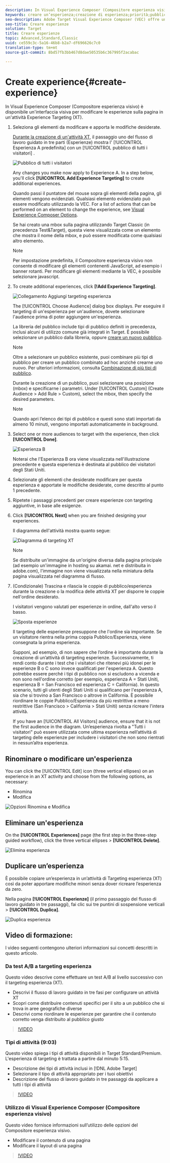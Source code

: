 ```yaml
---
description: In Visual Experience Composer (Compositore esperienza visivo) è disponibile un'interfaccia visiva per modificare le esperienze sulla pagina in un'attività Experience Targeting (XT).
keywords: creare un’esperienza;creazione di esperienza;priorità;pubblico;esperienza;compositore esperienza visivo
seo-description: Adobe Target Visual Experience Composer (VEC) offre un'interfaccia visiva per modificare le esperienze sulla pagina in un'attività di Targeting delle esperienze (XT).
seo-title: Creare esperienze
solution: Target
title: Creare esperienze
topic: Advanced,Standard,Classic
uuid: ce559c3c-5a16-46b8-b2a7-df696626c7c0
translation-type: tm+mt
source-git-commit: 8bd57fb3bb467d8dae50535b6c367995f2acabac

---
```



# Create experience{#create-experience}

In Visual Experience Composer (Compositore esperienza visivo) è disponibile un&#39;interfaccia visiva per modificare le esperienze sulla pagina in un&#39;attività Experience Targeting (XT).

1. Seleziona gli elementi da modificare e apporta le modifiche desiderate.

   [Durante la creazione di un&#39;attività XT](/help/c-activities/t-experience-target/t-xt-create/xt-create.md), il passaggio uno del flusso di lavoro guidato in tre parti (Esperienze) mostra l&#39; [!UICONTROL Esperienza A predefinita] con un [!UICONTROL pubblico di tutti i visitatori] .

   ![Pubblico di tutti i visitatori](/help/c-activities/t-experience-target/t-xt-create/assets/all-visitors.png)

   Any changes you make now apply to Experience A. In a step below, you&#39;ll click **[!UICONTROL Add Experience Targeting]** to create additional experiences.

   Quando passi il puntatore del mouse sopra gli elementi della pagina, gli elementi vengono evidenziati. Qualsiasi elemento evidenziato può essere modificato utilizzando la VEC. For a list of actions that can be performed on an element to change the experience, see [Visual Experience Composer Options](/help/c-experiences/c-visual-experience-composer/viztarget-options.md).

   Se hai creato una mbox sulla pagina utilizzando Target Classic (in precedenza Test&amp;Target), questa viene visualizzata come un elemento che mostra il nome della mbox, e può essere modificata come qualsiasi altro elemento.

   >[!NOTE]
   >
   >Per impostazione predefinita, il Compositore esperienza visivo non consente di modificare gli elementi contenenti JavaScript, ad esempio i banner rotanti. Per modificare gli elementi mediante la VEC, è possibile selezionare javascript.

1. To create additional experiences, click **[!Add Experience Targeting]**.

   ![Collegamento Aggiungi targeting esperienza](/help/c-activities/t-experience-target/t-xt-create/assets/add-experience-targeting.png)

   The [!UICONTROL Choose Audience] dialog box displays. Per eseguire il targeting di un&#39;esperienza per un&#39;audience, dovete selezionare l&#39;audience prima di poter aggiungere un&#39;esperienza.

   La libreria del pubblico include tipi di pubblico definiti in precedenza, inclusi alcuni di utilizzo comune già integrati in Target. È possibile selezionare un pubblico dalla libreria, oppure [creare un nuovo pubblico](../../../c-target/c-audiences/audiences.md#concept_65BE870D290E412D8BBF557EEA67C271).

   >[!NOTE]
   >
   >Oltre a selezionare un pubblico esistente, puoi combinare più tipi di pubblico per creare un pubblico combinato ad hoc anziché crearne uno nuovo. Per ulteriori informazioni, consulta [Combinazione di più tipi di pubblico](../../../c-target/combining-multiple-audiences.md#concept_A7386F1EA4394BD2AB72399C225981E5).

   Durante la creazione di un pubblico, puoi selezionare una posizione (mbox) e specificarne i parametri. Under [!UICONTROL Custom] (Create Audience &gt; Add Rule &gt; Custom), select the mbox, then specify the desired parameters.

   >[!NOTE]
   >
   >Quando apri l’elenco dei tipi di pubblico e questi sono stati importati da almeno 10 minuti, vengono importati automaticamente in background.

1. Select one or more audiences to target with the experience, then click **[!UICONTROL Done]**.

   ![Esperienza B](/help/c-activities/t-experience-target/t-xt-create/assets/experience-b.png)

   Noterai che l&#39;Esperienza B ora viene visualizzata nell&#39;illustrazione precedente e questa esperienza è destinata al pubblico dei visitatori degli Stati Uniti.

1. Selezionate gli elementi che desiderate modificare per questa esperienza e apportate le modifiche desiderate, come descritto al punto 1 precedente.

1. Ripetete i passaggi precedenti per creare esperienze con targeting aggiuntive, in base alle esigenze.

1. Click **[!UICONTROL Next]** when you are finished designing your experiences.

   Il diagramma dell&#39;attività mostra quanto segue:

   ![Diagramma di targeting XT](/help/c-activities/t-experience-target/t-xt-create/assets/xt_diagram-new.png)

   >[!NOTE]
   >
   >Se distribuite un&#39;immagine da un&#39;origine diversa dalla pagina principale (ad esempio un&#39;immagine in hosting su akamai. net e distribuita in adobe.com), l&#39;immagine non viene visualizzata nella miniatura della pagina visualizzata nel diagramma di flusso.

1. (Condizionale) Trascina e rilascia le coppie di pubblico/esperienza durante la creazione o la modifica delle attività XT per disporre le coppie nell&#39;ordine desiderato.

   I visitatori vengono valutati per esperienze in ordine, dall&#39;alto verso il basso.

   ![Sposta esperienze](/help/c-activities/t-experience-target/t-xt-create/assets/move_experiences-new.png)

   Il targeting delle esperienze presuppone che l&#39;ordine sia importante. Se un visitatore rientra nella prima coppia Pubblico/Esperienza, viene consegnata la prima esperienza.

   Supponi, ad esempio, di non sapere che l’ordine è importante durante la creazione di un’attività di targeting esperienze. Successivamente, ti rendi conto durante i test che i visitatori che ritenevi più idonei per le esperienze B o C sono invece qualificati per l&#39;esperienza A. Questo potrebbe essere perché i tipi di pubblico non si escludono a vicenda e non sono nell&#39;ordine corretto (per esempio, esperienza A = Stati Uniti, esperienza B = San Francisco ed esperienza C = California). In questo scenario, tutti gli utenti degli Stati Uniti si qualificano per l&#39;esperienza A, sia che si trovino a San Francisco o altrove in California. È possibile riordinare le coppie Pubblico/Esperienza da più restrittive a meno restrittive (San Francisco &gt; California &gt; Stati Uniti) senza ricreare l&#39;intera attività.

   If you have an [!UICONTROL All Visitors] audience, ensure that it is not the first audience in the diagram. Un’esperienza rivolta a &quot;Tutti i visitatori&quot; può essere utilizzata come ultima esperienza nell’attività di targeting delle esperienze per includere i visitatori che non sono rientrati in nessun’altra esperienza.

## Rinominare o modificare un&#39;esperienza

You can click the [!UICONTROL Edit] icon (three vertical ellipses) on an experience in an XT activity and choose from the following options, as necessary:

* Rinomina
* Modifica

![Opzioni Rinomina e Modifica](/help/c-activities/t-experience-target/t-xt-create/assets/experience_edit-new.png)

## Eliminare un&#39;esperienza

On the **[!UICONTROL Experiences]** page (the first step in the three-step guided workflow), click the three vertical ellipses &gt; **[!UICONTROL Delete]**.

![Elimina esperienza](/help/c-activities/t-experience-target/t-xt-create/assets/delete-experience.png)

## Duplicare un’esperienza

È possibile copiare un’esperienza in un’attività di Targeting esperienza (XT) così da poter apportare modifiche minori senza dover ricreare l’esperienza da zero.

Nella pagina **[!UICONTROL Esperienze]** (il primo passaggio del flusso di lavoro guidato in tre passaggi), fai clic sui tre puntini di sospensione verticali &gt; **[!UICONTROL Duplica]**.

![Duplica esperienza](/help/c-activities/t-experience-target/t-xt-create/assets/duplicate_experience-new.png)

## Video di formazione:

I video seguenti contengono ulteriori informazioni sui concetti descritti in questo articolo.

### Da test A/B a targeting esperienza

Questo video descrive come effettuare un test A/B al livello successivo con il targeting esperienza (XT).

* Descrivi il flusso di lavoro guidato in tre fasi per configurare un attività XT
* Scopri come distribuire contenuti specifici per il sito a un pubblico che si trova in aree geografiche diverse
* Descrivi come riordinare le esperienze per garantire che il contenuto corretto venga distribuito al pubblico giusto

>[!VIDEO](https://video.tv.adobe.com/v/22418/?captions=ita)

### Tipi di attività (9:03)

Questo video spiega i tipi di attività disponibili in Target Standard/Premium. L&#39;esperienza di targeting è trattata a partire dal minuto 5:15.

* Descrizione dei tipi di attività inclusi in [!DNL Adobe Target]
* Selezionare il tipo di attività appropriato per i tuoi obiettivi
* Descrizione del flusso di lavoro guidato in tre passaggi da applicare a tutti i tipi di attività

>[!VIDEO](https://video.tv.adobe.com/v/17386?captions=ita)

### Utilizzo di Visual Experience Composer (Compositore esperienza visivo)

Questo video fornisce informazioni sull’utilizzo delle opzioni del Compositore esperienza visivo.

* Modificare il contenuto di una pagina
* Modificare il layout di una pagina

>[!VIDEO](https://video.tv.adobe.com/v/17399?captions=ita)